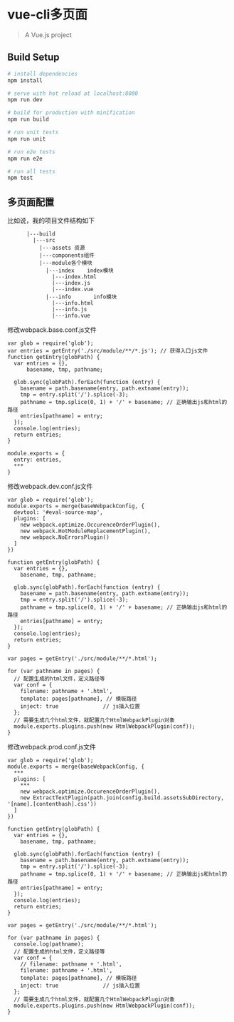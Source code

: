 # vue-cli多页面

> A Vue.js project

## Build Setup

``` bash
# install dependencies
npm install

# serve with hot reload at localhost:8080
npm run dev

# build for production with minification
npm run build

# run unit tests
npm run unit

# run e2e tests
npm run e2e

# run all tests
npm test
```

## 多页面配置

比如说，我的项目文件结构如下
``` webpack
      |---build
        |---src
          |---assets 资源
          |---components组件
          |---module各个模块
            |---index    index模块
              |---index.html
              |---index.js
              |---index.vue
            |---info       info模块
              |---info.html
              |---info.js
              |---info.vue
  ```

修改webpack.base.conf.js文件

    var glob = require('glob');
    var entries = getEntry('./src/module/**/*.js'); // 获得入口js文件
    function getEntry(globPath) {
      var entries = {},
          basename, tmp, pathname;
    
      glob.sync(globPath).forEach(function (entry) {
        basename = path.basename(entry, path.extname(entry));
        tmp = entry.split('/').splice(-3);
        pathname = tmp.splice(0, 1) + '/' + basename; // 正确输出js和html的路径
        entries[pathname] = entry;
      });
      console.log(entries);
      return entries;
    }
    
    module.exports = {
      entry: entries,
      ***
    }

修改webpack.dev.conf.js文件

    var glob = require('glob');
    module.exports = merge(baseWebpackConfig, {
      devtool: '#eval-source-map',
      plugins: [
        new webpack.optimize.OccurenceOrderPlugin(),
        new webpack.HotModuleReplacementPlugin(),
        new webpack.NoErrorsPlugin()
      ]
    })
    
    function getEntry(globPath) {
      var entries = {},
        basename, tmp, pathname;
    
      glob.sync(globPath).forEach(function (entry) {
        basename = path.basename(entry, path.extname(entry));
        tmp = entry.split('/').splice(-3);
        pathname = tmp.splice(0, 1) + '/' + basename; // 正确输出js和html的路径
        entries[pathname] = entry;
      });
      console.log(entries);
      return entries;
    }
    
    var pages = getEntry('./src/module/**/*.html');
    
    for (var pathname in pages) {
      // 配置生成的html文件，定义路径等
      var conf = {
        filename: pathname + '.html',
        template: pages[pathname], // 模板路径
        inject: true              // js插入位置
      };
      // 需要生成几个html文件，就配置几个HtmlWebpackPlugin对象
      module.exports.plugins.push(new HtmlWebpackPlugin(conf));
    }

修改webpack.prod.conf.js文件

    var glob = require('glob');
    module.exports = merge(baseWebpackConfig, {
      ***
      plugins: [
        ***
        new webpack.optimize.OccurenceOrderPlugin(),
        new ExtractTextPlugin(path.join(config.build.assetsSubDirectory, '[name].[contenthash].css'))
      ]
    })
    
    function getEntry(globPath) {
      var entries = {},
        basename, tmp, pathname;
    
      glob.sync(globPath).forEach(function (entry) {
        basename = path.basename(entry, path.extname(entry));
        tmp = entry.split('/').splice(-3);
        pathname = tmp.splice(0, 1) + '/' + basename; // 正确输出js和html的路径
        entries[pathname] = entry;
      });
      console.log(entries);
      return entries;
    }
    
    var pages = getEntry('./src/module/**/*.html');
    
    for (var pathname in pages) {
      console.log(pathname);
      // 配置生成的html文件，定义路径等
      var conf = {
        // filename: pathname + '.html',
        filename: pathname + '.html',
        template: pages[pathname], // 模板路径
        inject: true              // js插入位置
      };
      // 需要生成几个html文件，就配置几个HtmlWebpackPlugin对象
      module.exports.plugins.push(new HtmlWebpackPlugin(conf));
    }
